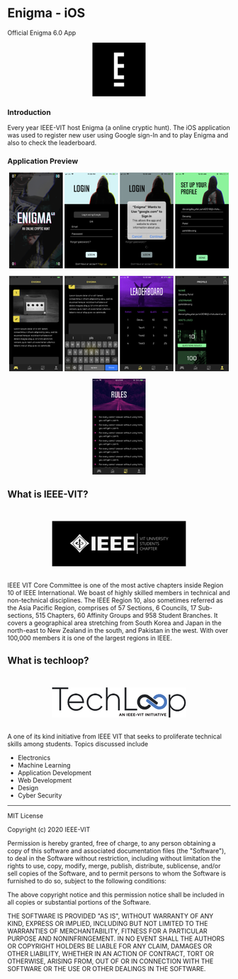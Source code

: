 # Enigma - iOS
Official Enigma 6.0 App

<p align = "center"><img src = "Screenshots/1024.png" width = "24%" height = "24%"></p>



### Introduction
Every year IEEE-VIT host Enigma (a online cryptic hunt). The iOS application was used to register new user using Google sign-In and to play Enigma and also to check the leaderboard.


### Application Preview

<p align = "center">
<img src = "Screenshots/Launch.png" width = "24%" height = "24%">
<img src = "Screenshots/login.png" width = "24%" height = "24%">
<img src = "Screenshots/gsing.png" width = "24%" height = "24%">
<img src = "Screenshots/setpro.png" width = "24%" height = "24%">
</p>


<p align = "center">
<img src = "Screenshots/play.png" width = "24%" height = "24%">
<img src = "Screenshots/playk.png" width = "24%" height = "24%">
<img src = "Screenshots/lead.png" width = "24%" height = "24%">
<img src = "Screenshots/profile.png" width = "24%" height = "24%">
</p>

<p align = "center">
<img src = "Screenshots/rule.png" width = "24%" height = "24%">
</p>


## What is IEEE-VIT?
<br><p align = "center"><img src = "Screenshots/IEEE-Logo.png" width = "60%" height = "60%"></p><br>
IEEE VIT Core Committee is one of the most active chapters inside Region 10 of IEEE International. We boast of highly skilled members in technical and non-technical disciplines. The IEEE Region 10, also sometimes referred as the Asia Pacific Region, comprises of 57 Sections, 6 Councils, 17 Sub-sections, 515 Chapters, 60 Affinity Groups and 958 Student Branches. It covers a geographical area stretching from South Korea and Japan in the north-east to New Zealand in the south, and Pakistan in the west. With over 100,000 members it is one of the largest regions in IEEE.

## What is techloop?
<br><p align = "center"><img src = "Screenshots/Techloop.png" width = "60%" height = "60%"></p><br>
A one of its kind initiative from IEEE VIT that seeks to proliferate technical skills among students. Topics discussed include
<ul>
<li>Electronics
<li>Machine Learning
<li>Application Development
<li>Web Development
<li>Design
<li>Cyber Security
</ul>


<hr>

MIT License

Copyright (c) 2020 IEEE-VIT

Permission is hereby granted, free of charge, to any person obtaining a copy
of this software and associated documentation files (the "Software"), to deal
in the Software without restriction, including without limitation the rights
to use, copy, modify, merge, publish, distribute, sublicense, and/or sell
copies of the Software, and to permit persons to whom the Software is
furnished to do so, subject to the following conditions:

The above copyright notice and this permission notice shall be included in all
copies or substantial portions of the Software.

THE SOFTWARE IS PROVIDED "AS IS", WITHOUT WARRANTY OF ANY KIND, EXPRESS OR
IMPLIED, INCLUDING BUT NOT LIMITED TO THE WARRANTIES OF MERCHANTABILITY,
FITNESS FOR A PARTICULAR PURPOSE AND NONINFRINGEMENT. IN NO EVENT SHALL THE
AUTHORS OR COPYRIGHT HOLDERS BE LIABLE FOR ANY CLAIM, DAMAGES OR OTHER
LIABILITY, WHETHER IN AN ACTION OF CONTRACT, TORT OR OTHERWISE, ARISING FROM,
OUT OF OR IN CONNECTION WITH THE SOFTWARE OR THE USE OR OTHER DEALINGS IN THE
SOFTWARE.
